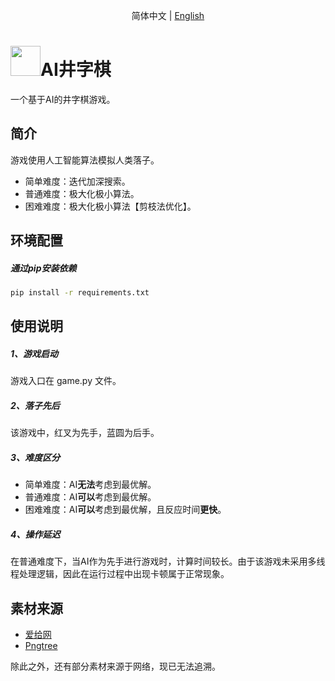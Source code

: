 <p align="center">
简体中文 | <a href="src/docs/README_en.md">English</a>
</p>

<h1><img src="src/images/logo/ticTacToe.ico" alt="" width="48" height="48">AI井字棋</h1>
一个基于AI的井字棋游戏。

## 简介
游戏使用人工智能算法模拟人类落子。
+ 简单难度：迭代加深搜索。
+ 普通难度：极大化极小算法。
+ 困难难度：极大化极小算法【剪枝法优化】。

## 环境配置
##### 通过pip安装依赖
```bash
pip install -r requirements.txt
```

## 使用说明
##### 1、游戏启动
游戏入口在 game.py 文件。

##### 2、落子先后
该游戏中，红叉为先手，蓝圆为后手。

##### 3、难度区分
+ 简单难度：AI**无法**考虑到最优解。
+ 普通难度：AI**可以**考虑到最优解。
+ 困难难度：AI**可以**考虑到最优解，且反应时间**更快**。

##### 4、操作延迟
在普通难度下，当AI作为先手进行游戏时，计算时间较长。由于该游戏未采用多线程处理逻辑，因此在运行过程中出现卡顿属于正常现象。

## 素材来源
+ [爱给网](https://www.aigei.com/game/)
+ [Pngtree](https://zh.pngtree.com/)

除此之外，还有部分素材来源于网络，现已无法追溯。
